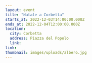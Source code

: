 ```yaml
---
layout: event
title: "Natale a Corbetta"
starts_at: 2022-12-03T14:00:00.000Z
ends_at: 2022-12-04T12:00:00.000Z
location:
  city: Corbetta
  address: Piazza del Popolo
  link:
link:
thumbnail: images/uploads/albero.jpg
---
```

